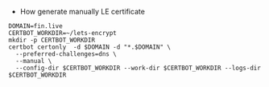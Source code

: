 * How generate manually LE certificate

```
DOMAIN=fin.live
CERTBOT_WORKDIR=~/lets-encrypt
mkdir -p CERTBOT_WORKDIR
certbot certonly  -d $DOMAIN -d "*.$DOMAIN" \
  --preferred-challenges=dns \
  --manual \
  --config-dir $CERTBOT_WORKDIR --work-dir $CERTBOT_WORKDIR --logs-dir $CERTBOT_WORKDIR
```